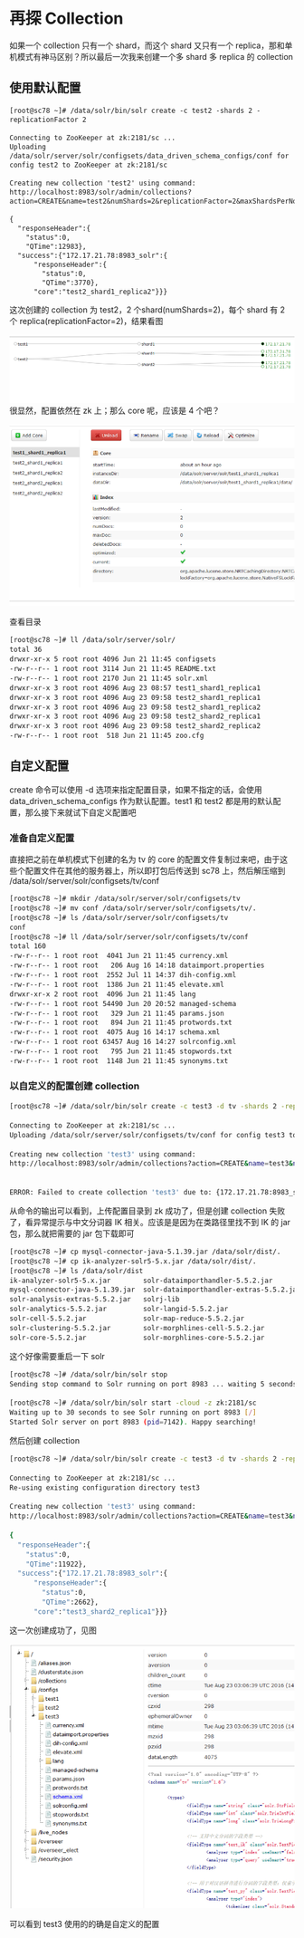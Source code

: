 # 再探 Collection

如果一个 collection 只有一个 shard，而这个 shard 又只有一个 replica，那和单机模式有神马区别？所以最后一次我来创建一个多 shard 多 replica 的 collection

## 使用默认配置

```
[root@sc78 ~]# /data/solr/bin/solr create -c test2 -shards 2 -replicationFactor 2

Connecting to ZooKeeper at zk:2181/sc ...
Uploading /data/solr/server/solr/configsets/data_driven_schema_configs/conf for config test2 to ZooKeeper at zk:2181/sc

Creating new collection 'test2' using command:
http://localhost:8983/solr/admin/collections?action=CREATE&name=test2&numShards=2&replicationFactor=2&maxShardsPerNode=4&collection.configName=test2

{
  "responseHeader":{
    "status":0,
    "QTime":12983},
  "success":{"172.17.21.78:8983_solr":{
      "responseHeader":{
        "status":0,
        "QTime":3770},
      "core":"test2_shard1_replica2"}}}
```

这次创建的 collection 为 test2，2 个shard(numShards=2)，每个 shard 有 2 个 replica(replicationFactor=2)，结果看图

![](sc6.PNG)
很显然，配置依然在 zk 上；那么 core 呢，应该是 4 个吧？

![](sc7.PNG)

查看目录

```bash
[root@sc78 ~]# ll /data/solr/server/solr/
total 36
drwxr-xr-x 5 root root 4096 Jun 21 11:45 configsets
-rw-r--r-- 1 root root 3114 Jun 21 11:45 README.txt
-rw-r--r-- 1 root root 2170 Jun 21 11:45 solr.xml
drwxr-xr-x 3 root root 4096 Aug 23 08:57 test1_shard1_replica1
drwxr-xr-x 3 root root 4096 Aug 23 09:58 test2_shard1_replica1
drwxr-xr-x 3 root root 4096 Aug 23 09:58 test2_shard1_replica2
drwxr-xr-x 3 root root 4096 Aug 23 09:58 test2_shard2_replica1
drwxr-xr-x 3 root root 4096 Aug 23 09:58 test2_shard2_replica2
-rw-r--r-- 1 root root  518 Jun 21 11:45 zoo.cfg
```

## 自定义配置

create 命令可以使用 -d 选项来指定配置目录，如果不指定的话，会使用 data_driven_schema_configs 作为默认配置。test1 和 test2 都是用的默认配置，那么接下来就试下自定义配置吧

### 准备自定义配置

直接把之前在单机模式下创建的名为 tv 的 core 的配置文件复制过来吧，由于这些个配置文件在其他的服务器上，所以即打包后传送到 sc78 上，然后解压缩到 /data/solr/server/solr/configsets/tv/conf

```bash
[root@sc78 ~]# mkdir /data/solr/server/solr/configsets/tv
[root@sc78 ~]# mv conf /data/solr/server/solr/configsets/tv/.
[root@sc78 ~]# ls /data/solr/server/solr/configsets/tv
conf
[root@sc78 ~]# ll /data/solr/server/solr/configsets/tv/conf
total 160
-rw-r--r-- 1 root root  4041 Jun 21 11:45 currency.xml
-rw-r--r-- 1 root root   206 Aug 16 14:18 dataimport.properties
-rw-r--r-- 1 root root  2552 Jul 11 14:37 dih-config.xml
-rw-r--r-- 1 root root  1386 Jun 21 11:45 elevate.xml
drwxr-xr-x 2 root root  4096 Jun 21 11:45 lang
-rw-r--r-- 1 root root 54490 Jun 20 20:52 managed-schema
-rw-r--r-- 1 root root   329 Jun 21 11:45 params.json
-rw-r--r-- 1 root root   894 Jun 21 11:45 protwords.txt
-rw-r--r-- 1 root root  4075 Aug 16 14:17 schema.xml
-rw-r--r-- 1 root root 63457 Aug 16 14:27 solrconfig.xml
-rw-r--r-- 1 root root   795 Jun 21 11:45 stopwords.txt
-rw-r--r-- 1 root root  1148 Jun 21 11:45 synonyms.txt
```
### 以自定义的配置创建 collection

```bash
[root@sc78 ~]# /data/solr/bin/solr create -c test3 -d tv -shards 2 -replicationFactor 2

Connecting to ZooKeeper at zk:2181/sc ...
Uploading /data/solr/server/solr/configsets/tv/conf for config test3 to ZooKeeper at zk:2181/sc

Creating new collection 'test3' using command:
http://localhost:8983/solr/admin/collections?action=CREATE&name=test3&numShards=2&replicationFactor=2&maxShardsPerNode=4&collection.configName=test3


ERROR: Failed to create collection 'test3' due to: {172.17.21.78:8983_solr=org.apache.solr.client.solrj.impl.HttpSolrClient$RemoteSolrException:Error from server at http://172.17.21.78:8983/solr: Error CREATEing SolrCore 'test3_shard1_replica2': Unable to create core [test3_shard1_replica2] Caused by: org.wltea.analyzer.lucene.IKAnalyzer}
```

从命令的输出可以看到，上传配置目录到 zk 成功了，但是创建 collection 失败了，看异常提示与中文分词器 IK 相关。应该是是因为在类路径里找不到 IK 的 jar 包，那么就把需要的 jar 包下载即可

```bash
[root@sc78 ~]# cp mysql-connector-java-5.1.39.jar /data/solr/dist/.
[root@sc78 ~]# cp ik-analyzer-solr5-5.x.jar /data/solr/dist/.
[root@sc78 ~]# ls /data/solr/dist
ik-analyzer-solr5-5.x.jar        solr-dataimporthandler-5.5.2.jar         solr-solrj-5.5.2.jar
mysql-connector-java-5.1.39.jar  solr-dataimporthandler-extras-5.5.2.jar  solr-test-framework-5.5.2.jar
solr-analysis-extras-5.5.2.jar   solrj-lib                                solr-uima-5.5.2.jar
solr-analytics-5.5.2.jar         solr-langid-5.5.2.jar                    solr-velocity-5.5.2.jar
solr-cell-5.5.2.jar              solr-map-reduce-5.5.2.jar                test-framework
solr-clustering-5.5.2.jar        solr-morphlines-cell-5.5.2.jar
solr-core-5.5.2.jar              solr-morphlines-core-5.5.2.jar
```

这个好像需要重启一下 solr

```bash
[root@sc78 ~]# /data/solr/bin/solr stop
Sending stop command to Solr running on port 8983 ... waiting 5 seconds to allow Jetty process 2240 to stop gracefully.

[root@sc78 ~]# /data/solr/bin/solr start -cloud -z zk:2181/sc
Waiting up to 30 seconds to see Solr running on port 8983 [/]
Started Solr server on port 8983 (pid=7142). Happy searching!
```

然后创建 collection

```bash
[root@sc78 ~]# /data/solr/bin/solr create -c test3 -d tv -shards 2 -replicationFactor 2

Connecting to ZooKeeper at zk:2181/sc ...
Re-using existing configuration directory test3

Creating new collection 'test3' using command:
http://localhost:8983/solr/admin/collections?action=CREATE&name=test3&numShards=2&replicationFactor=2&maxShardsPerNode=4&collection.configName=test3

{
  "responseHeader":{
    "status":0,
    "QTime":11922},
  "success":{"172.17.21.78:8983_solr":{
      "responseHeader":{
        "status":0,
        "QTime":2662},
      "core":"test3_shard2_replica1"}}}
```

这一次创建成功了，见图

![](sc8.PNG)

可以看到 test3 使用的的确是自定义的配置


